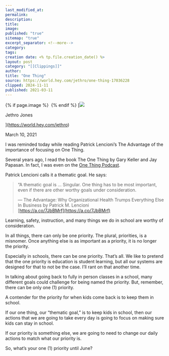 ```yaml
---
last_modified_at: 
permalink: 
description: 
title: 
image: 
published: "true"
sitemap: "true"
excerpt_separator: <!--more-->
category: 
tags: 
creation date: <% tp.file.creation_date() %>
layout: post
category: "[[Clippings]]"
author: 
title: "One Thing"
source: https://world.hey.com/jethro/one-thing-17036228
clipped: 2024-11-11
published: 2021-03-11
---
```



{% if page.image %} <img src="{{ page.image }}" alt=""> {% endif %}
[![](https://world.hey.com/jethro/avatar-40bd048fb7cc6850d42ef0957b5f0c498bfea84d)

Jethro Jones

](https://world.hey.com/jethro)

March 10, 2021

I was reminded today while reading Patrick Lencioni’s The Advantage of the importance of focusing on One Thing.

Several years ago, I read the book The One Thing by Gary Keller and Jay Papasan. In fact, I was even on the [One Thing Podcast](https://www.the1thing.com/podcasts/102/). 

Patrick Lencioni calls it a thematic goal. He says:

> “A thematic goal is … Singular. One thing has to be most important, even if there are other worthy goals under consideration. 
> 
> — The Advantage: Why Organizational Health Trumps Everything Else In Business by Patrick M. Lencioni  
> [https://a.co/7JbBMrf](https://a.co/7JbBMrf)

Learning, safety, instruction, and many things we do in school are worthy of consideration. 

In all things, there can only be one priority. The plural, priorities, is a misnomer. Once anything else is as important as a priority, it is no longer the priority. 

Especially in schools, there can be one priority. That’s all. We like to pretend that the one priority is education is student learning, but all our systems are designed for that to not be the case. I’ll rant on that another time. 

In talking about going back to fully in person classes in a school, many different goals could challenge for being named the priority. But, remember, there can be only one (1) priority. 

A contender for the priority for when kids come back is to keep them in school. 

If our one thing, our “thematic goal,” is to keep kids in school, then our actions that we are going to take every day is going to focus on making sure kids can stay in school. 

If our priority is something else, we are going to need to change our daily actions to match what our priority is. 

So, what’s your one (1) priority until June?
